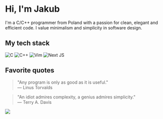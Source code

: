 # Hi, I'm Jakub
I'm a C/C++ programmer from Poland with a passion for clean, elegant and efficient code. I value minimalism and simplicity in software design.

## My tech stack
<div display="flex">
  <img src="https://img.shields.io/badge/C-00599C.svg?style=for-the-badge&logo=c&logoColor=white" alt="C"/>
  <img src="https://img.shields.io/badge/C++-%2300599C.svg?style=for-the-badge&logo=c%2B%2B&logoColor=white" alt="C++"/>
  <img src="https://img.shields.io/badge/Vim-%2311AB00.svg?style=for-the-badge&logo=vim&logoColor=white" alt="Vim"/>
  <img src="https://img.shields.io/badge/Linux-FCC624?style=for-the-badge&logo=linux&logoColor=black" alt="Next JS"/>
</div>

## Favorite quotes
> "Any program is only as good as it is useful." <br/>
> — Linus Torvalds

> "An idiot admires complexity, a genius admires simplicity." <br/>
> — Terry A. Davis

<a href=https://www.gentoo.org><img src="https://github.com/jakub-swiniarski/jakub-swiniarski/assets/77209709/576ccc2f-2dad-480b-bc16-e36cb25f1b40"></a>
